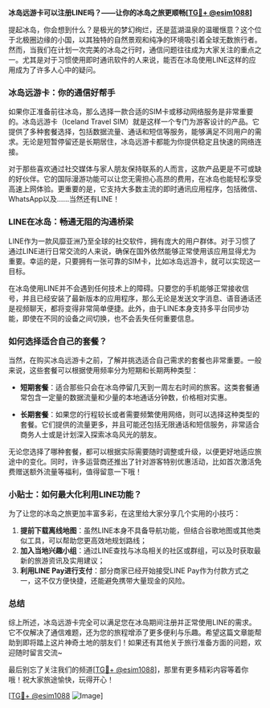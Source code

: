 **冰岛远游卡可以注册LINE吗？——让你的冰岛之旅更顺畅[[TG💪+ @esim1088](https://t.me/s/esim1088)]**

提起冰岛，你会想到什么？是极光的梦幻绚烂，还是蓝湖温泉的温暖惬意？这个位于北极圈边缘的小国，以其独特的自然景观和纯净的环境吸引着全球无数旅行者。然而，当我们在计划一次完美的冰岛之行时，通信问题往往成为大家关注的重点之一。尤其是对于习惯使用即时通讯软件的人来说，能否在冰岛使用LINE这样的应用成为了许多人心中的疑问。

### 冰岛远游卡：你的通信好帮手

如果你正准备前往冰岛，那么选择一款合适的SIM卡或移动网络服务是非常重要的。冰岛远游卡（Iceland Travel SIM）就是这样一个专门为游客设计的产品。它提供了多种套餐选择，包括数据流量、通话和短信等服务，能够满足不同用户的需求。无论是短暂停留还是长期居住，冰岛远游卡都能为你提供稳定且快速的网络连接。

对于那些喜欢通过社交媒体与家人朋友保持联系的人而言，这款产品更是不可或缺的好伙伴。它的国际漫游功能可以让您无需担心高昂的费用，在冰岛也能轻松享受高速上网体验。更重要的是，它支持大多数主流的即时通讯应用程序，包括微信、WhatsApp以及……当然还有LINE！

### LINE在冰岛：畅通无阻的沟通桥梁

LINE作为一款风靡亚洲乃至全球的社交软件，拥有庞大的用户群体。对于习惯了通过LINE进行日常交流的人来说，确保在国外依然能够正常使用该应用显得尤为重要。幸运的是，只要拥有一张可靠的SIM卡，比如冰岛远游卡，就可以实现这一目标。

在冰岛使用LINE并不会遇到任何技术上的障碍。只要您的手机能够正常接收信号，并且已经安装了最新版本的应用程序，那么无论是发送文字消息、语音通话还是视频聊天，都将变得非常简单便捷。此外，由于LINE本身支持多平台同步功能，即使在不同的设备之间切换，也不会丢失任何重要信息。

### 如何选择适合自己的套餐？

当然，在购买冰岛远游卡之前，了解并挑选适合自己需求的套餐也非常重要。一般来说，这些套餐可以根据使用频率分为短期和长期两种类型：

- **短期套餐**：适合那些只会在冰岛停留几天到一周左右时间的旅客。这类套餐通常包含一定量的数据流量和少量的本地通话分钟数，价格相对实惠。
  
- **长期套餐**：如果您的行程较长或者需要频繁使用网络，则可以选择这种类型的套餐。它们提供的流量更多，并且可能还包括无限通话和短信服务，非常适合商务人士或是计划深入探索冰岛风光的朋友。

无论您选择了哪种套餐，都可以根据实际需要随时调整或升级，以便更好地适应旅途中的变化。同时，许多运营商还推出了针对游客特别优惠活动，比如首次激活免费赠送额外流量等福利，值得留意一下哦！

### 小贴士：如何最大化利用LINE功能？

为了让您的冰岛之旅更加丰富多彩，在这里给大家分享几个实用的小技巧：

1. **提前下载离线地图**：虽然LINE本身不具备导航功能，但结合谷歌地图或其他类似工具，可以帮助您更高效地规划路线；
2. **加入当地兴趣小组**：通过LINE查找与冰岛相关的社区或群组，可以及时获取最新的旅游资讯及实用建议；
3. **利用LINE Pay进行支付**：部分商家已经开始接受LINE Pay作为付款方式之一，这不仅方便快捷，还能避免携带大量现金的风险。

### 总结

综上所述，冰岛远游卡完全可以满足您在冰岛期间注册并正常使用LINE的需求。它不仅解决了通信难题，还为您的旅程增添了更多便利与乐趣。希望这篇文章能帮助到即将踏上这片神奇土地的朋友们！如果还有其他关于旅行准备方面的问题，欢迎随时留言交流~

最后别忘了关注我们的频道[[TG💪+ @esim1088](https://t.me/s/esim1088)]，那里有更多精彩内容等着你哦！祝大家旅途愉快，玩得开心！

[[TG💪+ @esim1088](https://t.me/s/esim1088) ![Image](https://i.postimg.cc/4NQfJmqS/Snipaste-2025-05-13-00-14-12.png)]